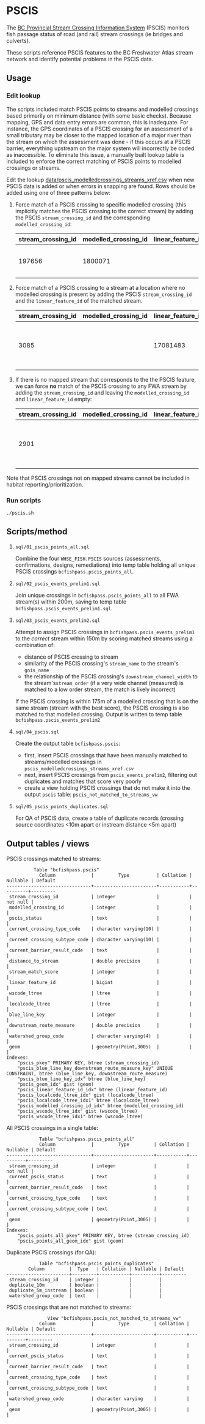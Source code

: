 # PSCIS

The [BC Provincial Stream Crossing Information System](https://www2.gov.bc.ca/gov/content/environment/natural-resource-stewardship/land-based-investment/investment-categories/fish-passage) (PSCIS) monitors fish passage status of road (and rail) stream crossings (ie bridges and culverts).

These scripts reference PSCIS features to the BC Freshwater Atlas stream network and identify potential problems in the PSCIS data.

## Usage


### Edit lookup
The scripts included match PSCIS points to streams and modelled crossings based primarily on minimum distance (with some basic checks).
Because mapping, GPS and data entry errors are common, this is inadequate. For instance, the GPS coordinates of a PSCIS crossing for an
assessment of a small tributary may be closer to the mapped location of a major river than the stream on which the assessment was done -
if this occurs at a PSCIS barrier, everything upstream on the major system will incorrectly be coded as inaccessible.  To eliminate this
issue, a manually built lookup table is included to enforce the correct matching of PSCIS points to modelled crossings or streams.

Edit the lookup [data/pscis_modelledcrossings_streams_xref.csv](`data/pscis_modelledcrossings_streams_xref`) when new PSCIS data is
added or when errors in snapping are found. Rows should be added using one of three patterns below:


1. Force match of a PSCIS crossing to specific modelled crossing (this implicitly matches the PSCIS crossing to the correct stream) by
adding the PSCIS `stream_crossing_id` and the corresponding `modelled_crossing_id`:


    | stream_crossing_id | modelled_crossing_id | linear_feature_id | reviewer |                           notes |
    |--------------------|----------------------|-------------------|----------|---------------------------------- |
    |              197656|             1800071  |                   |       SN | Match based on assessor comments |


2. Force match of a PSCIS crossing to a stream at a location where no modelled crossing is present by adding the PSCIS
`stream_crossing_id` and the `linear_feature_id` of the matched stream.


    | stream_crossing_id | modelled_crossing_id | linear_feature_id | reviewer |                           notes         |
    |--------------------|----------------------|-------------------|----------|-----------------------------------------|
    |              3085  |                      | 17081483          |       SN | No modelled crossing, matched to stream |


3. If there is no mapped stream that corresponds to the the PSCIS feature, we can force **no** match of the PSCIS crossing to any FWA stream
by adding the `stream_crossing_id` and leaving the `modelled_crossing_id` and `linear_feature_id` empty:

    | stream_crossing_id | modelled_crossing_id | linear_feature_id | reviewer |                           notes       |
    |--------------------|----------------------|-------------------|----------|---------------------------------------|
    |              2901  |                      |                   |       SN | No stream mapped at crossing location |


Note that PSCIS crossings not on mapped streams cannot be included in habitat reporting/prioritization.


### Run scripts

    ./pscis.sh


## Scripts/method


1. `sql/01_pscis_points_all.sql`

    Combine the four `WHSE_FISH.PSCIS` sources (assessments, confirmations, designs, remediations) into temp table holding all unique PSCIS crossings `bcfishpass.pscis_points_all`.

2. `sql/02_pscis_events_prelim1.sql`

    Join unique crossings in `bcfishpass.pscis_points_all` to all FWA stream(s) within 200m, saving to temp table `bcfishpass.pscis_events_prelim1.sql`.

3. `sql/03_pscis_events_prelim2.sql`

    Attempt to assign PSCIS crossings in `bcfishpass.pscis_events_prelim1` to the *correct* stream within 150m by scoring matched streams using a combination of:

    - distance of PSCIS crossing to stream
    - similarity of the PSCIS crossing's `stream_name` to the stream's `gnis_name`
    - the relationship of the PSCIS crossing's `downstream_channel_width` to the stream's`stream_order` (if a very wide channel (measured) is matched to a low order stream, the match is likely incorrect)

    If the PSCIS crossing is within 175m of a modelled crossing that is on the same stream (stream with the best score), the PSCIS crossing is also matched to that modelled crossing. Output is written to temp table `bcfishpass.pscis_events_prelim2`

4. `sql/04_pscis.sql`

    Create the output table `bcfishpass.pscis`:

    - first, insert PSCIS crossings that have been manually matched to streams/modelled crossings in `pscis_modelledcrossings_streams_xref.csv`
    - next, insert PSCIS crossings from `pscis_events_prelim2`, filtering out duplicates and matches that score very poorly
    - create a view holding PSCIS crossings that do not make it into the output `pscis` table: `pscis_not_matched_to_streams_vw`

5. `sql/05_pscis_points_duplicates.sql`

    For QA of PSCIS data, create a table of duplicate records (crossing source coordinates <10m apart or instream distance <5m apart)


## Output tables / views

PSCIS crossings matched to streams:

              Table "bcfishpass.pscis"
                Column             |         Type          | Collation | Nullable | Default
    -------------------------------+-----------------------+-----------+----------+---------
     stream_crossing_id            | integer               |           | not null |
     modelled_crossing_id          | integer               |           |          |
     pscis_status                  | text                  |           |          |
     current_crossing_type_code    | character varying(10) |           |          |
     current_crossing_subtype_code | character varying(10) |           |          |
     current_barrier_result_code   | text                  |           |          |
     distance_to_stream            | double precision      |           |          |
     stream_match_score            | integer               |           |          |
     linear_feature_id             | bigint                |           |          |
     wscode_ltree                  | ltree                 |           |          |
     localcode_ltree               | ltree                 |           |          |
     blue_line_key                 | integer               |           |          |
     downstream_route_measure      | double precision      |           |          |
     watershed_group_code          | character varying(4)  |           |          |
     geom                          | geometry(Point,3005)  |           |          |
    Indexes:
        "pscis_pkey" PRIMARY KEY, btree (stream_crossing_id)
        "pscis_blue_line_key_downstream_route_measure_key" UNIQUE CONSTRAINT, btree (blue_line_key, downstream_route_measure)
        "pscis_blue_line_key_idx" btree (blue_line_key)
        "pscis_geom_idx" gist (geom)
        "pscis_linear_feature_id_idx" btree (linear_feature_id)
        "pscis_localcode_ltree_idx" gist (localcode_ltree)
        "pscis_localcode_ltree_idx1" btree (localcode_ltree)
        "pscis_modelled_crossing_id_idx" btree (modelled_crossing_id)
        "pscis_wscode_ltree_idx" gist (wscode_ltree)
        "pscis_wscode_ltree_idx1" btree (wscode_ltree)


All PSCIS crossings in a single table:

                Table "bcfishpass.pscis_points_all"
                Column             |         Type         | Collation | Nullable | Default
    -------------------------------+----------------------+-----------+----------+---------
     stream_crossing_id            | integer              |           | not null |
     current_pscis_status          | text                 |           |          |
     current_barrier_result_code   | text                 |           |          |
     current_crossing_type_code    | text                 |           |          |
     current_crossing_subtype_code | text                 |           |          |
     geom                          | geometry(Point,3005) |           |          |
    Indexes:
        "pscis_points_all_pkey" PRIMARY KEY, btree (stream_crossing_id)
        "pscis_points_all_geom_idx" gist (geom)


Duplicate PSCIS crossings (for QA):

                Table "bcfishpass.pscis_points_duplicates"
            Column         |  Type   | Collation | Nullable | Default
    -----------------------+---------+-----------+----------+---------
     stream_crossing_id    | integer |           |          |
     duplicate_10m         | boolean |           |          |
     duplicate_5m_instream | boolean |           |          |
     watershed_group_code  | text    |           |          |


PSCIS crossings that are not matched to streams:

                   View "bcfishpass.pscis_not_matched_to_streams_vw"
                Column             |         Type         | Collation | Nullable | Default
    -------------------------------+----------------------+-----------+----------+---------
     stream_crossing_id            | integer              |           |          |
     current_pscis_status          | text                 |           |          |
     current_barrier_result_code   | text                 |           |          |
     current_crossing_type_code    | text                 |           |          |
     current_crossing_subtype_code | text                 |           |          |
     watershed_group_code          | character varying    |           |          |
     geom                          | geometry(Point,3005) |           |          |